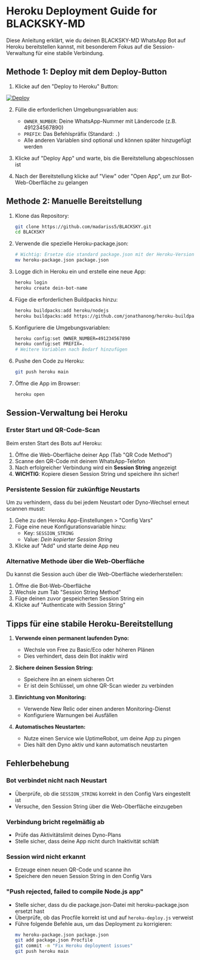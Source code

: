 # Heroku Deployment Guide for BLACKSKY-MD

Diese Anleitung erklärt, wie du deinen BLACKSKY-MD WhatsApp Bot auf Heroku bereitstellen kannst, mit besonderem Fokus auf die Session-Verwaltung für eine stabile Verbindung.

## Methode 1: Deploy mit dem Deploy-Button

1. Klicke auf den "Deploy to Heroku" Button:

[![Deploy](https://www.herokucdn.com/deploy/button.svg)](https://heroku.com/deploy?template=https://github.com/madariss5/BLACKSKY)

2. Fülle die erforderlichen Umgebungsvariablen aus:
   - `OWNER_NUMBER`: Deine WhatsApp-Nummer mit Ländercode (z.B. 491234567890)
   - `PREFIX`: Das Befehlspräfix (Standard: `.`)
   - Alle anderen Variablen sind optional und können später hinzugefügt werden

3. Klicke auf "Deploy App" und warte, bis die Bereitstellung abgeschlossen ist

4. Nach der Bereitstellung klicke auf "View" oder "Open App", um zur Bot-Web-Oberfläche zu gelangen

## Methode 2: Manuelle Bereitstellung

1. Klone das Repository:
   ```bash
   git clone https://github.com/madariss5/BLACKSKY.git
   cd BLACKSKY
   ```

2. Verwende die spezielle Heroku-package.json:
   ```bash
   # Wichtig: Ersetze die standard package.json mit der Heroku-Version
   mv heroku-package.json package.json
   ```

3. Logge dich in Heroku ein und erstelle eine neue App:
   ```bash
   heroku login
   heroku create dein-bot-name
   ```

4. Füge die erforderlichen Buildpacks hinzu:
   ```bash
   heroku buildpacks:add heroku/nodejs
   heroku buildpacks:add https://github.com/jonathanong/heroku-buildpack-ffmpeg-latest.git
   ```

5. Konfiguriere die Umgebungsvariablen:
   ```bash
   heroku config:set OWNER_NUMBER=491234567890
   heroku config:set PREFIX=.
   # Weitere Variablen nach Bedarf hinzufügen
   ```

6. Pushe den Code zu Heroku:
   ```bash
   git push heroku main
   ```

7. Öffne die App im Browser:
   ```bash
   heroku open
   ```

## Session-Verwaltung bei Heroku

### Erster Start und QR-Code-Scan

Beim ersten Start des Bots auf Heroku:

1. Öffne die Web-Oberfläche deiner App (Tab "QR Code Method")
2. Scanne den QR-Code mit deinem WhatsApp-Telefon
3. Nach erfolgreicher Verbindung wird ein **Session String** angezeigt
4. **WICHTIG**: Kopiere diesen Session String und speichere ihn sicher!

### Persistente Session für zukünftige Neustarts

Um zu verhindern, dass du bei jedem Neustart oder Dyno-Wechsel erneut scannen musst:

1. Gehe zu den Heroku App-Einstellungen > "Config Vars"
2. Füge eine neue Konfigurationsvariable hinzu:
   - Key: `SESSION_STRING`
   - Value: *Dein kopierter Session String*
3. Klicke auf "Add" und starte deine App neu

### Alternative Methode über die Web-Oberfläche

Du kannst die Session auch über die Web-Oberfläche wiederherstellen:

1. Öffne die Bot-Web-Oberfläche
2. Wechsle zum Tab "Session String Method"
3. Füge deinen zuvor gespeicherten Session String ein
4. Klicke auf "Authenticate with Session String"

## Tipps für eine stabile Heroku-Bereitstellung

1. **Verwende einen permanent laufenden Dyno:**
   - Wechsle von Free zu Basic/Eco oder höheren Plänen
   - Dies verhindert, dass dein Bot inaktiv wird

2. **Sichere deinen Session String:**
   - Speichere ihn an einem sicheren Ort
   - Er ist dein Schlüssel, um ohne QR-Scan wieder zu verbinden

3. **Einrichtung von Monitoring:**
   - Verwende New Relic oder einen anderen Monitoring-Dienst
   - Konfiguriere Warnungen bei Ausfällen

4. **Automatisches Neustarten:**
   - Nutze einen Service wie UptimeRobot, um deine App zu pingen
   - Dies hält den Dyno aktiv und kann automatisch neustarten

## Fehlerbehebung

### Bot verbindet nicht nach Neustart

- Überprüfe, ob die `SESSION_STRING` korrekt in den Config Vars eingestellt ist
- Versuche, den Session String über die Web-Oberfläche einzugeben

### Verbindung bricht regelmäßig ab

- Prüfe das Aktivitätslimit deines Dyno-Plans
- Stelle sicher, dass deine App nicht durch Inaktivität schläft

### Session wird nicht erkannt

- Erzeuge einen neuen QR-Code und scanne ihn
- Speichere den neuen Session String in den Config Vars

### "Push rejected, failed to compile Node.js app"

- Stelle sicher, dass du die package.json-Datei mit heroku-package.json ersetzt hast
- Überprüfe, ob das Procfile korrekt ist und auf `heroku-deploy.js` verweist
- Führe folgende Befehle aus, um das Deployment zu korrigieren:
  ```bash
  mv heroku-package.json package.json
  git add package.json Procfile
  git commit -m "Fix Heroku deployment issues"
  git push heroku main
  ```